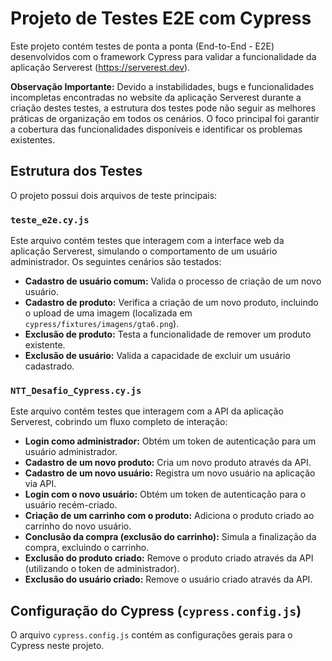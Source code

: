 # Projeto de Testes E2E com Cypress

Este projeto contém testes de ponta a ponta (End-to-End - E2E) desenvolvidos com o framework Cypress para validar a funcionalidade da aplicação Serverest (https://serverest.dev).

**Observação Importante:** Devido a instabilidades, bugs e funcionalidades incompletas encontradas no website da aplicação Serverest durante a criação destes testes, a estrutura dos testes pode não seguir as melhores práticas de organização em todos os cenários. O foco principal foi garantir a cobertura das funcionalidades disponíveis e identificar os problemas existentes.

## Estrutura dos Testes

O projeto possui dois arquivos de teste principais:

### `teste_e2e.cy.js`

Este arquivo contém testes que interagem com a interface web da aplicação Serverest, simulando o comportamento de um usuário administrador. Os seguintes cenários são testados:

* **Cadastro de usuário comum:** Valida o processo de criação de um novo usuário.
* **Cadastro de produto:** Verifica a criação de um novo produto, incluindo o upload de uma imagem (localizada em `cypress/fixtures/imagens/gta6.png`).
* **Exclusão de produto:** Testa a funcionalidade de remover um produto existente.
* **Exclusão de usuário:** Valida a capacidade de excluir um usuário cadastrado.

### `NTT_Desafio_Cypress.cy.js`

Este arquivo contém testes que interagem com a API da aplicação Serverest, cobrindo um fluxo completo de interação:

* **Login como administrador:** Obtém um token de autenticação para um usuário administrador.
* **Cadastro de um novo produto:** Cria um novo produto através da API.
* **Cadastro de um novo usuário:** Registra um novo usuário na aplicação via API.
* **Login com o novo usuário:** Obtém um token de autenticação para o usuário recém-criado.
* **Criação de um carrinho com o produto:** Adiciona o produto criado ao carrinho do novo usuário.
* **Conclusão da compra (exclusão do carrinho):** Simula a finalização da compra, excluindo o carrinho.
* **Exclusão do produto criado:** Remove o produto criado através da API (utilizando o token de administrador).
* **Exclusão do usuário criado:** Remove o usuário criado através da API.

## Configuração do Cypress (`cypress.config.js`)

O arquivo `cypress.config.js` contém as configurações gerais para o Cypress neste projeto.